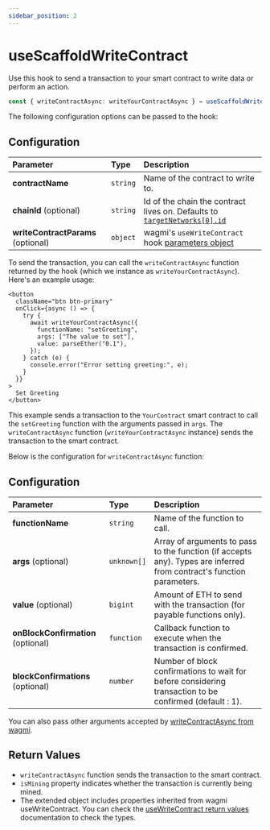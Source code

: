 ```yaml
---
sidebar_position: 2
---
```


# useScaffoldWriteContract

Use this hook to send a transaction to your smart contract to write data or perform an action.

```ts
const { writeContractAsync: writeYourContractAsync } = useScaffoldWriteContract({ contractName: "YourContract" });
```

The following configuration options can be passed to the hook:

## Configuration

| Parameter                          | Type     | Description                                                                                                                |
| :--------------------------------- | :------- | :------------------------------------------------------------------------------------------------------------------------- |
| **contractName**                   | `string` | Name of the contract to write to.                                                                                          |
| **chainId** (optional)             | `string` | Id of the chain the contract lives on. Defaults to [`targetNetworks[0].id`](/deploying/deploy-nextjs-app#--targetnetworks) |
| **writeContractParams** (optional) | `object` | wagmi's `useWriteContract` hook [parameters object](https://wagmi.sh/react/api/hooks/useWriteContract#parameters)          |

To send the transaction, you can call the `writeContractAsync` function returned by the hook (which we instance as `writeYourContractAsync`). Here's an example usage:

```tsx
<button
  className="btn btn-primary"
  onClick={async () => {
    try {
      await writeYourContractAsync({
        functionName: "setGreeting",
        args: ["The value to set"],
        value: parseEther("0.1"),
      });
    } catch (e) {
      console.error("Error setting greeting:", e);
    }
  }}
>
  Set Greeting
</button>
```

This example sends a transaction to the `YourContract` smart contract to call the `setGreeting` function with the arguments passed in `args`. The `writeContractAsync` function (`writeYourContractAsync` instance) sends the transaction to the smart contract.

Below is the configuration for `writeContractAsync` function:

## Configuration

| Parameter                          | Type        | Description                                                                                                          |
| :--------------------------------- | :---------- | :------------------------------------------------------------------------------------------------------------------- |
| **functionName**                   | `string`    | Name of the function to call.                                                                                        |
| **args** (optional)                | `unknown[]` | Array of arguments to pass to the function (if accepts any). Types are inferred from contract's function parameters. |
| **value** (optional)               | `bigint`    | Amount of ETH to send with the transaction (for payable functions only).                                             |
| **onBlockConfirmation** (optional) | `function`  | Callback function to execute when the transaction is confirmed.                                                      |
| **blockConfirmations** (optional)  | `number`    | Number of block confirmations to wait for before considering transaction to be confirmed (default : 1).              |

You can also pass other arguments accepted by [writeContractAsync from wagmi](https://wagmi.sh/react/api/hooks/useWriteContract#mutate-async).

## Return Values

- `writeContractAsync` function sends the transaction to the smart contract.
- `isMining` property indicates whether the transaction is currently being mined.
- The extended object includes properties inherited from wagmi useWriteContract. You can check the [useWriteContract return values](https://wagmi.sh/react/api/hooks/useWriteContract#return-type) documentation to check the types.
